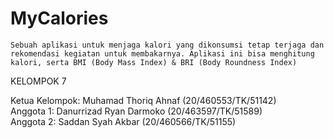 # MyCalories

	Sebuah aplikasi untuk menjaga kalori yang dikonsumsi tetap terjaga dan rekomendasi kegiatan untuk membakarnya. Aplikasi ini bisa menghitung kalori, serta BMI (Body Mass Index) & BRI (Body Roundness Index)
KELOMPOK 7


Ketua Kelompok: Muhamad Thoriq Ahnaf (20/460553/TK/51142) <br>
Anggota 1: Danurrizad Ryan Darmoko (20/463597/TK/51589)<br>
Anggota 2: Saddan Syah Akbar (20/460566/TK/51155)<br>


